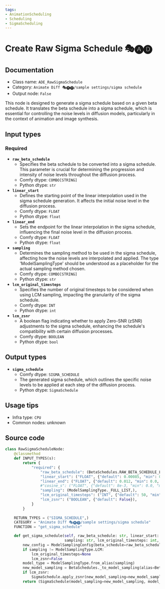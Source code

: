 ```yaml
---
tags:
- AnimationScheduling
- Scheduling
- SigmaScheduling
---
```


# Create Raw Sigma Schedule 🎭🅐🅓
## Documentation
- Class name: `ADE_RawSigmaSchedule`
- Category: `Animate Diff 🎭🅐🅓/sample settings/sigma schedule`
- Output node: `False`

This node is designed to generate a sigma schedule based on a given beta schedule. It translates the beta schedule into a sigma schedule, which is essential for controlling the noise levels in diffusion models, particularly in the context of animation and image synthesis.
## Input types
### Required
- **`raw_beta_schedule`**
    - Specifies the beta schedule to be converted into a sigma schedule. This parameter is crucial for determining the progression and intensity of noise levels throughout the diffusion process.
    - Comfy dtype: `COMBO[STRING]`
    - Python dtype: `str`
- **`linear_start`**
    - Defines the starting point of the linear interpolation used in the sigma schedule generation. It affects the initial noise level in the diffusion process.
    - Comfy dtype: `FLOAT`
    - Python dtype: `float`
- **`linear_end`**
    - Sets the endpoint for the linear interpolation in the sigma schedule, influencing the final noise level in the diffusion process.
    - Comfy dtype: `FLOAT`
    - Python dtype: `float`
- **`sampling`**
    - Determines the sampling method to be used in the sigma schedule, affecting how the noise levels are interpolated and applied. The type 'ModelSamplingType' should be understood as a placeholder for the actual sampling method chosen.
    - Comfy dtype: `COMBO[STRING]`
    - Python dtype: `str`
- **`lcm_original_timesteps`**
    - Specifies the number of original timesteps to be considered when using LCM sampling, impacting the granularity of the sigma schedule.
    - Comfy dtype: `INT`
    - Python dtype: `int`
- **`lcm_zsnr`**
    - A boolean flag indicating whether to apply Zero-SNR (zSNR) adjustments to the sigma schedule, enhancing the schedule's compatibility with certain diffusion processes.
    - Comfy dtype: `BOOLEAN`
    - Python dtype: `bool`
## Output types
- **`sigma_schedule`**
    - Comfy dtype: `SIGMA_SCHEDULE`
    - The generated sigma schedule, which outlines the specific noise levels to be applied at each step of the diffusion process.
    - Python dtype: `SigmaSchedule`
## Usage tips
- Infra type: `CPU`
- Common nodes: unknown


## Source code
```python
class RawSigmaScheduleNode:
    @classmethod
    def INPUT_TYPES(s):
        return {
            "required": {
                "raw_beta_schedule": (BetaSchedules.RAW_BETA_SCHEDULE_LIST,),
                "linear_start": ("FLOAT", {"default": 0.00085, "min": 0.0, "max": 1.0, "step": 0.000001}),
                "linear_end": ("FLOAT", {"default": 0.012, "min": 0.0, "max": 1.0, "step": 0.000001}),
                #"cosine_s": ("FLOAT", {"default": 8e-3, "min": 0.0, "max": 1.0, "step": 0.000001}),
                "sampling": (ModelSamplingType._FULL_LIST,),
                "lcm_original_timesteps": ("INT", {"default": 50, "min": 1, "max": 1000}),
                "lcm_zsnr": ("BOOLEAN", {"default": False}),
            }
        }
    
    RETURN_TYPES = ("SIGMA_SCHEDULE",)
    CATEGORY = "Animate Diff 🎭🅐🅓/sample settings/sigma schedule"
    FUNCTION = "get_sigma_schedule"

    def get_sigma_schedule(self, raw_beta_schedule: str, linear_start: float, linear_end: float,# cosine_s: float,
                           sampling: str, lcm_original_timesteps: int, lcm_zsnr: bool):
        new_config = ModelSamplingConfig(beta_schedule=raw_beta_schedule, linear_start=linear_start, linear_end=linear_end)
        if sampling != ModelSamplingType.LCM:
            lcm_original_timesteps=None
            lcm_zsnr=False
        model_type = ModelSamplingType.from_alias(sampling)    
        new_model_sampling = BetaSchedules._to_model_sampling(alias=BetaSchedules.AUTOSELECT, model_type=model_type, config_override=new_config, original_timesteps=lcm_original_timesteps)
        if lcm_zsnr:
            SigmaSchedule.apply_zsnr(new_model_sampling=new_model_sampling)
        return (SigmaSchedule(model_sampling=new_model_sampling, model_type=model_type),)

```
